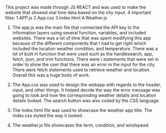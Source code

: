 This project was made through JS REACT and was used to make the website that showed real time data based on the city input.
4 important files:
1.APP.js
2.App.css
3.index.html
4.Weather.js

1. The app.js was the main file that connected the API key to the information layers using several function, variables, and included websites.
There was a lot of time that was spent modifying this app because of the different components that I had to get right which included the location
weather condition, and temperature. There was a lot of built in function that were used such as the handlesearch, app, fetch, json, and trim functions.
There were i statements that were set in order to show the user that there was an error in the input for the city. There were fetch statements 
used to retrieve weather and location. Overall this was a huge body of work.

2. The App.css was used to design the webapp with regards to the header, input, and other things. It helped decide the way the error message was 
going to look and how the corresponding weather details and location details looked. The search button was also coded by the CSS language. 

3. The index.html file was used to showcase the weather app title. The index.css styled the way it looked. 

4. The weather.js file showcases the term, condition, and windspeed. 



